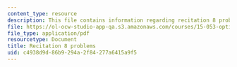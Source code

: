 ```yaml
---
content_type: resource
description: This file contains information regarding recitation 8 problems.
file: https://ol-ocw-studio-app-qa.s3.amazonaws.com/courses/15-053-optimization-methods-in-management-science-spring-2013/c4938d9d86b9294a2f84277a6415a9f5_MIT15_053S13_rec08.pdf
file_type: application/pdf
resourcetype: Document
title: Recitation 8 problems
uid: c4938d9d-86b9-294a-2f84-277a6415a9f5
---
```

